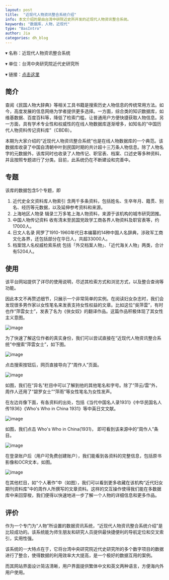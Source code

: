 ```yaml
---
layout: post
title:  "近现代人物资讯整合系统介绍"
info: 本文介绍的是由台湾中研院近史所开发的近现代人物资讯整合系统。
keywords: "数据库，人物，近现代"
type: "BasIntro"
author: Jia
categories: dh_blog
---
```


▾ 名称：近现代人物资讯整合系统

▾ 单位：台湾中央研究院近代史研究所

▾ 链接：[点击这里](https://mhdb.mh.sinica.edu.tw/)

## 简介

查阅《民国人物大辞典》等相关工具书籍是搜索历史人物信息的传统常用方法。如今，高度发展的信息网络为学者提供更多选择。一方面，综合类的知识数据库，如维基数据、百度百科等，降低了检索门槛，让普通用户方便快捷获取人物信息。另一方面，具有学术专业性和权威性的在线人物数据库逐渐增多，如知名的“中国历代人物资料传记资料库”（CBDB）。

本期为大家介绍的“近现代人物资讯整合系统”也是在线人物数据库的一个典范。该数据库收录了中国自清朝中叶到民国时期的共计超十三万条人物信息。除了人物名字的元数据外，该库同时也收录了人物传记、职官表、档案、口述史等多种资料，并且按照专题进行了分类。目前，此系统仍在不断建设和完善中。

## 专题

该库的数据包含5个专题，即
1. 近代史全文资料库人物索引
   含两千多条资料，包括姓名、生卒年月、籍贯、别名、经历等元数据，以及延伸参考资料和来源。
2. 上海地区人物录
   辑录三万多笔上海人物资料，来源于该机构的城市研究团推。
3. 中国人物传记资料
   收有清末至民国党政学工商各界人物资料及职官表等，约17000人。
4. 日文人名录
   网罗了1910-1960年代日本编纂的14种中国人名辞典，涉政军工商文化各界，还包括部分在华日人，共超33000人。
5. 档案馆人名权威检索系统
   包括「外交档案人物」、「近代海关人物」两类，合计有5204人。

## 使用

该平台网站提供了详尽的使用说明，尽述其检索方式和浏览方式，以及整合查询等功能。

因此本文不再赘述细节，只展示一个非常简单的实例。在阅读妇女杂志时，我们会发现很多男作家以女性笔名来发表支持女性权益的文章。比如这位“吳萍雲”，有时也作“萍雲女士”，发表了名为《俠女奴》的翻译作品。这篇作品积极体现了其女性主义意图。

![image](https://raw.githubusercontent.com/DHHD2022/DHHD2022.GitHub.io/main/pics/2022-06-16/xnn.png)

为了快速了解这位作者的真实身份，我们可以尝试直接在“近现代人物资讯整合系统”中搜索“萍雲女士”，如下图。

![image](https://raw.githubusercontent.com/DHHD2022/DHHD2022.GitHub.io/main/pics/2022-06-16/sousuopy.png)

点击搜索按钮后，网页直接导向了“周作人”页面。

![image](https://raw.githubusercontent.com/DHHD2022/DHHD2022.GitHub.io/main/pics/2022-06-16/zzr.png)

如图，我们在“异名”栏目中可以了解到他的其他笔名和字号。除了“萍云/雲”外，周作人还用了“碧罗女士”“萍雨”等女性笔名为女性发声。

在左边肖像下面，有各资料的出处，包括《当代中国名人录1931》《中华民国名人传1936》《Who's Who in China 1931》等中英日文文献。

![image](https://raw.githubusercontent.com/DHHD2022/DHHD2022.GitHub.io/main/pics/2022-06-16/who.png)

如图，我们点击 Who's Who in China(1931)， 即可看到该来源中的“周作人”条目。

![image](https://raw.githubusercontent.com/DHHD2022/DHHD2022.GitHub.io/main/pics/2022-06-16/wanzheng.png)

在登录账户后（用户可免费创建账户），我们能看到各资料的完整信息，包括原书影像和OCR文本，如图。

![image](https://raw.githubusercontent.com/DHHD2022/DHHD2022.GitHub.io/main/pics/2022-06-16/grzz.png)

在其他栏目，如“个人著作”中（如图），我们可以看到更多收藏在该机构“近代妇女期刊资料库”中的周作人所撰写的文章资料。这样的交互操作使得我们能在多数据库中来回穿梭，我们便得以快速地进一步了解一个人物的详细信息和更多作品。

## 评价

作为一个专门为“人物”所设置的数据资讯系统，“近现代人物资讯整合系统介绍”是比较成功的。该系统能为师生朋友和研究人员提供最快捷便利的导航定位和交叉索引，实用性强。

该系统的一大特点在于，它将台湾中央研究院近代史研究所的多个数字项目的数据进行了整合，使得数据的利用效率大大提高，是一个极好的数据互用的案例。

而其网站界面设计简洁清晰，用户界面提供繁体中文和英文两种语言，方便海内外用户使用。